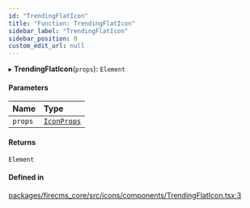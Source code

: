 ```yaml
---
id: "TrendingFlatIcon"
title: "Function: TrendingFlatIcon"
sidebar_label: "TrendingFlatIcon"
sidebar_position: 0
custom_edit_url: null
---
```


▸ **TrendingFlatIcon**(`props`): `Element`

#### Parameters

| Name | Type |
| :------ | :------ |
| `props` | [`IconProps`](../types/IconProps.md) |

#### Returns

`Element`

#### Defined in

[packages/firecms_core/src/icons/components/TrendingFlatIcon.tsx:3](https://github.com/FireCMSco/firecms/blob/d45f3739/packages/firecms_core/src/icons/components/TrendingFlatIcon.tsx#L3)
